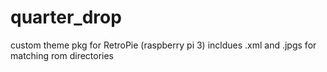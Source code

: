 # quarter_drop
custom theme pkg for RetroPie (raspberry pi 3) 
incldues .xml and .jpgs for matching rom directories

